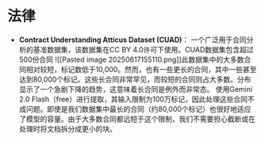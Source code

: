 # 法律
- **Contract Understanding Atticus Dataset (CUAD)**： 一个广泛用于合同分析的基准数据集，该数据集在CC BY 4.0许可下使用。CUAD数据集包含超过500份合同
![[Pasted image 20250617155110.png]]此数据集中的大多数合同相对较短，标记数低于10,000。然而，也有一些更长的合同，其中一些甚至达到80,000个标记。这些长合同非常罕见，而较短的合同则占大多数。分布显示了一个急剧下降的趋势，这意味着长合同是例外而非常态。
使用Gemini 2.0 Flash（free）进行提取，其输入限制为100万标记，因此处理这些合同不成问题。即使是我们数据集中最长的合同（约80,000个标记）也很好地适应了模型的容量。由于大多数合同都远短于这个限制，我们不需要担心截断或在处理时将文档拆分成更小的块。
